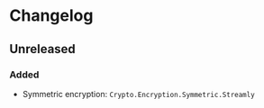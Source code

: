 # Changelog

## Unreleased

### Added

* Symmetric encryption: `Crypto.Encryption.Symmetric.Streamly`
